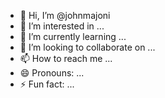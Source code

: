 - 👋 Hi, I’m @johnmajoni
- 👀 I’m interested in ...
- 🌱 I’m currently learning ...
- 💞️ I’m looking to collaborate on ...
- 📫 How to reach me ...
- 😄 Pronouns: ...
- ⚡ Fun fact: ...

<!---
johnmajoni/johnmajoni is a ✨ special ✨ repository because its `README.md` (this file) appears on your GitHub profile.
You can click the Preview link to take a look at your changes.
--->
